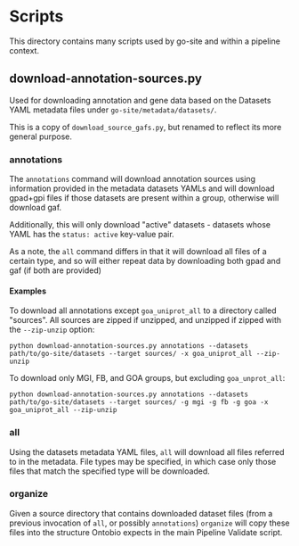 # Scripts

This directory contains many scripts used by go-site and within a pipeline context.

## download-annotation-sources.py

Used for downloading annotation and gene data based on the Datasets YAML metadata files under `go-site/metadata/datasets/`.

This is a copy of `download_source_gafs.py`, but renamed to reflect its more general purpose.

### annotations

The `annotations` command will download annotation sources using information provided in the metadata datasets YAMLs and will download gpad+gpi files if those datasets are present within a group, otherwise will download gaf.

Additionally, this will only download "active" datasets - datasets whose YAML has the `status: active` key-value pair.

As a note, the `all` command differs in that it will download all files of a certain type, and so will either repeat data by downloading both gpad and gaf (if both are provided)

#### Examples

To download all annotations except `goa_uniprot_all` to a directory called "sources". All sources are zipped if unzipped, and unzipped if zipped with the `--zip-unzip` option:
```
python download-annotation-sources.py annotations --datasets path/to/go-site/datasets --target sources/ -x goa_uniprot_all --zip-unzip
```

To download only MGI, FB, and GOA groups, but excluding `goa_unprot_all`:

```
python download-annotation-sources.py annotations --datasets path/to/go-site/datasets --target sources/ -g mgi -g fb -g goa -x goa_uniprot_all --zip-unzip
```

### all

Using the datasets metadata YAML files, `all` will download all files referred to in the metadata. File types may be specified, in which case only those files that match the specified type will be downloaded.

### organize

Given a source directory that contains downloaded dataset files (from a previous invocation of `all`, or possibly `annotations`) `organize` will copy these files into the structure Ontobio expects in the main Pipeline Validate script.

